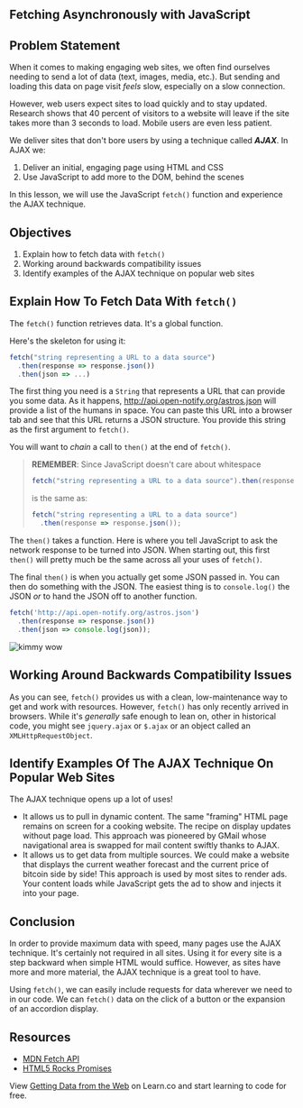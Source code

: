 Fetching Asynchronously with JavaScript
---

## Problem Statement

When it comes to making engaging web sites, we often find ourselves needing to
send a lot of data (text, images, media, etc.). But sending and loading this
data on page visit *feels* slow, especially on a slow connection.

However, web users expect sites to load quickly and to stay updated. Research
shows that 40 percent of visitors to a website will leave if the site takes
more than 3 seconds to load. Mobile users are even less patient.

We deliver sites that don't bore users by using a technique called ***AJAX***.
In AJAX we:

1. Deliver an initial, engaging page using HTML and CSS
2. Use JavaScript to add more to the DOM, behind the scenes

In this lesson, we will use the JavaScript `fetch()` function and experience
the AJAX technique.

## Objectives

1. Explain how to fetch data with `fetch()`
2. Working around backwards compatibility issues
3. Identify examples of the AJAX technique on popular web sites

## Explain How To Fetch Data With `fetch()`

The `fetch()` function retrieves data. It's a global function.

Here's the skeleton for using it:

```js
fetch("string representing a URL to a data source")
  .then(response => response.json())
  .then(json => ...)
```

The first thing you need is a `String` that represents a URL that can provide
you some data. As it happens, http://api.open-notify.org/astros.json will
provide a list of the humans in space. You can paste this URL into a browser
tab and see that this URL returns a JSON structure. You provide this string as
the first argument to `fetch()`.

You will want to _chain_ a call to `then()` at the end of `fetch()`.

> **REMEMBER**: Since JavaScript doesn't care about whitespace
> 
> ```js
> fetch("string representing a URL to a data source").then(response => response.json());
> ```
> 
> is the same as:
> 
> ```js
> fetch("string representing a URL to a data source")
>   .then(response => response.json());
> ```

The `then()` takes a function. Here is where you tell JavaScript to ask the
network response to be turned into JSON.  When starting out, this first
`then()` will pretty much be the same across all your uses of `fetch()`.

The final `then()` is when you actually get some JSON passed in. You can then
do something with the JSON. The easiest thing is to `console.log()` the JSON
_or_ to hand the JSON off to another function.

```js
fetch('http://api.open-notify.org/astros.json')
  .then(response => response.json())
  .then(json => console.log(json));
```

![kimmy wow](http://i.giphy.com/3osxYwZm9WZwnt1Zja.gif)

## Working Around Backwards Compatibility Issues

As you can see, `fetch()` provides us with a clean, low-maintenance way to get
and work with resources. However, `fetch()` has only recently arrived in
browsers. While it's _generally_ safe enough to lean on, other in historical
code,  you might see `jquery.ajax` or `$.ajax` or an object called an
`XMLHttpRequestObject`.

## Identify Examples Of The AJAX Technique On Popular Web Sites

The AJAX technique opens up a lot of uses!

* It allows us to pull in dynamic content. The same "framing" HTML page remains
  on screen for a cooking website. The recipe on display updates without page
  load.  This approach was pioneered by GMail whose navigational area is swapped
  for mail content swiftly thanks to AJAX.
* It allows us to get data from multiple sources. We could make a website that
  displays the current weather forecast and the current price of bitcoin side
  by side! This approach is used by most sites to render ads. Your content loads
  while JavaScript gets the ad to show and injects it into your page.

## Conclusion

In order to provide maximum data with speed, many pages use the AJAX technique.
It's certainly not required in all sites. Using it for every site is a step
backward when simple HTML would suffice. However, as sites have more and more
material, the AJAX technique is a great tool to have.

Using `fetch()`, we can easily include requests for data wherever we need to in
our code. We can `fetch()` data on the click of a button or the expansion of an
accordion display.

## Resources

- [MDN Fetch API](https://developer.mozilla.org/en-US/docs/Web/API/Fetch_API)
- [HTML5 Rocks Promises](http://www.html5rocks.com/en/tutorials/es6/promises/)

<p class='util--hide'>View <a href='https://learn.co/lessons/javascript-fetch'>Getting Data from the Web</a> on Learn.co and start learning to code for free.</p>

[space]: https://www.warnerbros.com/archive/spacejam/movie/jam.htm
